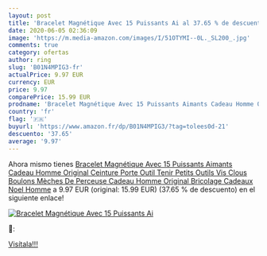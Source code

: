 ```yaml
---
layout: post
title: 'Bracelet Magnétique Avec 15 Puissants Ai al 37.65 % de descuento'
date: 2020-06-05 02:36:09
image: 'https://m.media-amazon.com/images/I/51OTYMI--0L._SL200_.jpg'
comments: true
category: ofertas
author: ring
slug: 'B01N4MPIG3-fr'
actualPrice: 9.97 EUR
currency: EUR
price: 9.97
comparePrice: 15.99 EUR
prodname: 'Bracelet Magnétique Avec 15 Puissants Aimants Cadeau Homme Original Ceinture Porte Outil Tenir Petits Outils  Vis  Clous  Boulons  Mèches De Perceuse Cadeau Homme Original Bricolage Cadeaux Noel Homme'
country: 'fr'
flag: '🇫🇷'
buyurl: 'https://www.amazon.fr/dp/B01N4MPIG3/?tag=tolees0d-21'
descuento: '37.65'
average: '9.97'
---
```


Ahora mismo tienes [Bracelet Magnétique Avec 15 Puissants Aimants Cadeau Homme Original Ceinture Porte Outil Tenir Petits Outils  Vis  Clous  Boulons  Mèches De Perceuse Cadeau Homme Original Bricolage Cadeaux Noel Homme](https://www.amazon.fr/dp/B01N4MPIG3/?tag=tolees0d-21) a 9.97 EUR (original: 15.99 EUR) (37.65 %  de descuento) en el siguiente enlace!

[![Bracelet Magnétique Avec 15 Puissants Ai](https://m.media-amazon.com/images/I/51OTYMI--0L._SL200_.jpg)](https://www.amazon.fr/dp/B01N4MPIG3/?tag=tolees0d-21)

🔎:


[Visítala!!!](https://www.amazon.fr/dp/B01N4MPIG3/?tag=tolees0d-21)
